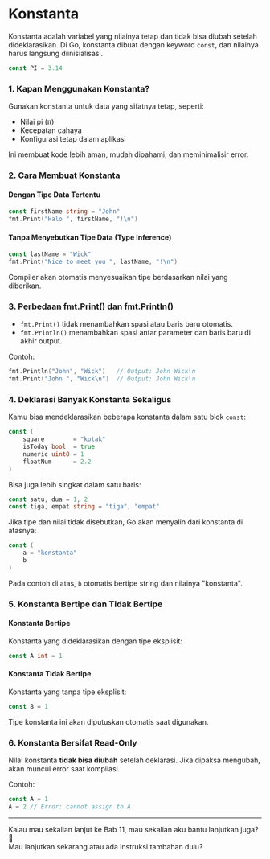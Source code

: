 # Konstanta

Konstanta adalah variabel yang nilainya tetap dan tidak bisa diubah setelah dideklarasikan. Di Go, konstanta dibuat dengan keyword `const`, dan nilainya harus langsung diinisialisasi.

```go
const PI = 3.14
```

### 1. Kapan Menggunakan Konstanta?

Gunakan konstanta untuk data yang sifatnya tetap, seperti:

* Nilai pi (π)
* Kecepatan cahaya
* Konfigurasi tetap dalam aplikasi

Ini membuat kode lebih aman, mudah dipahami, dan meminimalisir error.

### 2. Cara Membuat Konstanta

#### Dengan Tipe Data Tertentu

```go
const firstName string = "John"
fmt.Print("Halo ", firstName, "!\n")
```

#### Tanpa Menyebutkan Tipe Data (Type Inference)

```go
const lastName = "Wick"
fmt.Print("Nice to meet you ", lastName, "!\n")
```

Compiler akan otomatis menyesuaikan tipe berdasarkan nilai yang diberikan.

### 3. Perbedaan fmt.Print() dan fmt.Println()

* `fmt.Print()` tidak menambahkan spasi atau baris baru otomatis.
* `fmt.Println()` menambahkan spasi antar parameter dan baris baru di akhir output.

Contoh:

```go
fmt.Println("John", "Wick")   // Output: John Wick\n
fmt.Print("John ", "Wick\n")  // Output: John Wick\n
```

### 4. Deklarasi Banyak Konstanta Sekaligus

Kamu bisa mendeklarasikan beberapa konstanta dalam satu blok `const`:

```go
const (
    square        = "kotak"
    isToday bool  = true
    numeric uint8 = 1
    floatNum      = 2.2
)
```

Bisa juga lebih singkat dalam satu baris:

```go
const satu, dua = 1, 2
const tiga, empat string = "tiga", "empat"
```

Jika tipe dan nilai tidak disebutkan, Go akan menyalin dari konstanta di atasnya:

```go
const (
    a = "konstanta"
    b
)
```

Pada contoh di atas, `b` otomatis bertipe string dan nilainya "konstanta".

### 5. Konstanta Bertipe dan Tidak Bertipe

#### Konstanta Bertipe

Konstanta yang dideklarasikan dengan tipe eksplisit:

```go
const A int = 1
```

#### Konstanta Tidak Bertipe

Konstanta yang tanpa tipe eksplisit:

```go
const B = 1
```

Tipe konstanta ini akan diputuskan otomatis saat digunakan.

### 6. Konstanta Bersifat Read-Only

Nilai konstanta **tidak bisa diubah** setelah deklarasi. Jika dipaksa mengubah, akan muncul error saat kompilasi.

Contoh:

```go
const A = 1
A = 2 // Error: cannot assign to A
```

***

Kalau mau sekalian lanjut ke Bab 11, mau sekalian aku bantu lanjutkan juga? 🚀\
Mau lanjutkan sekarang atau ada instruksi tambahan dulu?
